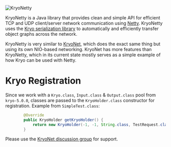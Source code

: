![KryoNetty](https://raw.github.com/wiki/EsotericSoftware/kryonetty/logo.jpg)

KryoNetty is a Java library that provides clean and simple API for efficient TCP and UDP client/server network communication using [Netty](http://netty.io/). KryoNetty uses the [Kryo serialization library](https://github.com/EsotericSoftware/kryo) to automatically and efficiently transfer object graphs across the network.

KryoNetty is very similar to [KryoNet](https://github.com/EsotericSoftware/kryonet), which does the exact same thing but using its own NIO-based networking. KryoNet has more features than KryoNetty, which in its current state mostly serves as a simple example of how Kryo can be used with Netty.

# Kryo Registration

Since we work with a `Kryo.class`, `Input.class` & `Output.class` pool from `kryo-5.0.0`, classes are passed to the `KryoHolder.class` constructor for registration. 
Example from `SimpleTest.class`:
```java
        @Override
        public KryoHolder getKryoHolder() {
            return new KryoHolder(-1, -1, String.class, TestRequest.class);
        }
```

Please use the [KryoNet discussion group](http://groups.google.com/group/kryonet-users) for support.
